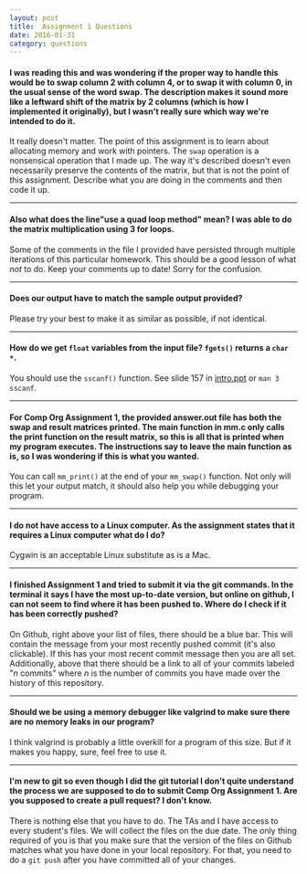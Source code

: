 ```yaml
---
layout: post
title:  Assignment 1 Questions
date: 2016-01-31
category: questions
---
```


<a id="Q1"></a>

#### I was reading this and was wondering if the proper way to handle this would be to swap column 2 with column 4, or to swap it with column 0, in the usual sense of the word swap. The description makes it sound more like a leftward shift of the matrix by 2 columns (which is how I implemented it originally), but I wasn't really sure which way we're intended to do it.

It really doesn't matter.  The point of this assignment is to learn about allocating memory and work with pointers.
The `swap` operation is a nonsensical operation that I made up.
The way it's described doesn't even necessarily preserve the contents of the matrix, but that is not the point of this assignment.
Describe what you are doing in the comments and then code it up.

---------------------------------------

<a id="Q2"></a>

#### Also what does the line"use a quad loop method" mean? I was able to do the matrix multiplication using 3 for loops.

Some of the comments in the file I provided have persisted through multiple iterations of this particular homework.
This should be a good lesson of what *not* to do. Keep your comments up to date! Sorry for the confusion.

---------------------------------------

<a id="Q3"></a>

#### Does our output have to match the sample output provided?

Please try your best to make it as similar as possible, if not identical.

---------------------------------------

<a id="Q4"></a>

#### How do we get `float` variables from the input file?  `fgets()` returns a `char *`.

You should use the `sscanf()` function.  See slide 157 in [intro.ppt][intro-slides] or `man 3 sscanf`.

[intro-slides]: {{site.base}}/slides/intro.ppt

---------------------------------------

<a id="Q5"></a>

#### For Comp Org Assignment 1, the provided answer.out file has both the swap and result matrices printed.  The main function in mm.c only calls the print function on the result matrix, so this is all that is printed when my program executes.  The instructions say to leave the main function as is, so I was wondering if this is what you wanted.

You can call `mm_print()` at the end of your `mm_swap()` function.  Not only will this let your output match, it should also help you while debugging your program.

---------------------------------------

<a id="Q6"></a>

#### I do not have access to a Linux computer. As the assignment states that it requires a Linux computer what do I do?

Cygwin is an acceptable Linux substitute as is a Mac.

---------------------------------------

<a id="Q7"></a>

#### I finished Assignment 1 and tried to submit it via the git commands. In the terminal it says I have the most up-to-date version, but online on github, I can not seem to find where it has been pushed to. Where do I check if it has been correctly pushed?

On Github, right above your list of files, there should be a blue bar.  This will contain the message from your most recently pushed commit (it's also clickable).  If this has your most recent commit message then you are all set.  Additionally, above that there should be a link to all of your commits labeled "*n* commits" where *n* is the number of commits you have made over the history of this repository.

---------------------------------------

<a id="Q8"></a>

#### Should we be using a memory debugger like valgrind to make sure there are no memory leaks in our program?

I think valgrind is probably a little overkill for a program of this size.  But if it makes you happy, sure, feel free to use it.

---------------------------------------

<a id="Q9"></a>

#### I'm new to git so even though I did the git tutorial I don't quite understand the process we are supposed to do to submit Comp Org Assignment 1. Are you supposed to create a pull request? I don't know.

There is nothing else that you have to do.  The TAs and I have access to every student's files.  We will collect the files on the due date.
The only thing required of you is that you make sure that the version of the files on Github matches what you have done in your local repository.
For that, you need to do a `git push` after you have committed all of your changes.
